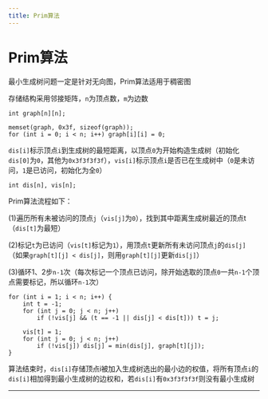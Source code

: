 ```yaml
---
title: Prim算法
---
```


# Prim算法

<script type="text/javascript" src="/include/head.js"></script>

最小生成树问题一定是针对无向图，Prim算法适用于稠密图

存储结构采用邻接矩阵，`n`为顶点数，`m`为边数

```
int graph[n][n];

memset(graph, 0x3f, sizeof(graph));
for (int i = 0; i < n; i++) graph[i][i] = 0;
```

`dis[i]`标示顶点`i`到生成树的最短距离，以顶点`0`为开始构造生成树（初始化`dis[0]`为`0`，其他为`0x3f3f3f3f`），`vis[i]`标示顶点`i`是否已在生成树中（`0`是未访问，`1`是已访问，初始化为全`0`）

```
int dis[n], vis[n];
```

Prim算法流程如下：

(1)遍历所有未被访问的顶点`j`（`vis[j]`为`0`），找到其中距离生成树最近的顶点t（`dis[t]`为最短）

(2)标记`t`为已访问（`vis[t]`标记为`1`），用顶点`t`更新所有未访问顶点`j`的`dis[j]`（如果`graph[t][j] < dis[j]`，则用`graph[t][j]`更新`dis[j]`）

(3)循环1、2步`n-1`次（每次标记一个顶点已访问，除开始选取的顶点`0`一共`n-1`个顶点需要标记，所以循环`n-1`次）

```
for (int i = 1; i < n; i++) {
    int t = -1;
    for (int j = 0; j < n; j++)
        if (!vis[j] && (t == -1 || dis[j] < dis[t])) t = j;

    vis[t] = 1;
    for (int j = 0; j < n; j++)
        if (!vis[j]) dis[j] = min(dis[j], graph[t][j]);
}
```

算法结束时，`dis[i]`存储顶点i被加入生成树选出的最小边的权值，将所有顶点`i`的`dis[i]`相加得到最小生成树的边权和，若`dis[i]`有`0x3f3f3f3f`则没有最小生成树

---

<script type="text/javascript" src="/include/tail.js"></script>
